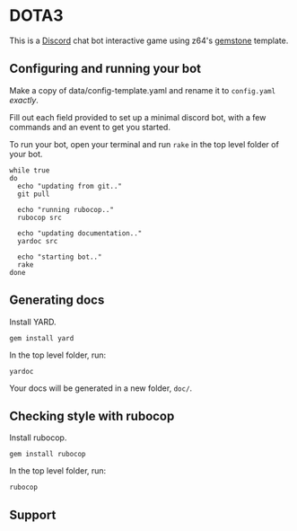 # DOTA3 

This is a [Discord](https://discordapp.com/) chat bot interactive game using z64's [gemstone](https://github.com/z64/gemstone) template.

## Configuring and running your bot

Make a copy of data/config-template.yaml and rename it to `config.yaml` *exactly*.

Fill out each field provided to set up a minimal discord bot, with a few commands and an event to get you started.

To run your bot, open your terminal and run `rake` in the top level folder of your bot. 

```Example Run Script
while true
do
  echo "updating from git.."
  git pull

  echo "running rubocop.."
  rubocop src

  echo "updating documentation.."
  yardoc src

  echo "starting bot.."
  rake
done
```

## Generating docs

Install YARD.

`gem install yard`

In the top level folder, run:

`yardoc`

Your docs will be generated in a new folder, `doc/`.

## Checking style with rubocop

Install rubocop.

`gem install rubocop`

In the top level folder, run:

`rubocop`

## Support
